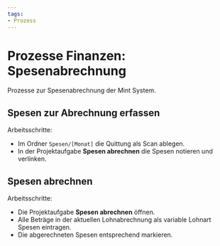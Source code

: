 ```yaml
---
tags:
- Prozess
---
```

# Prozesse Finanzen: Spesenabrechnung
Prozesse zur Spesenabrechnung der Mint System.

## Spesen zur Abrechnung erfassen

Arbeitsschritte:
* Im Ordner `Spesen/[Monat]` die Quittung als Scan ablegen.
* In der Projektaufgabe **Spesen abrechnen** die Spesen notieren und verlinken.

## Spesen abrechnen

Arbeitsschritte:
* Die Projektaufgabe **Spesen abrechnen** öffnen.
* Alle Beträge in der aktuellen Lohnabrechnung als variable Lohnart Spesen eintragen.
* Die abgerechneten Spesen entsprechend markieren.